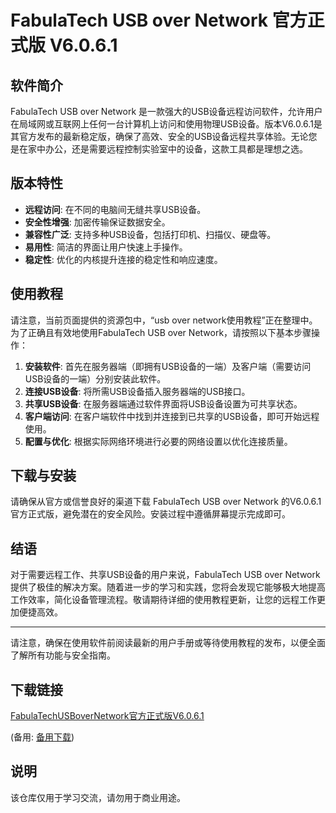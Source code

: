 # FabulaTech USB over Network 官方正式版 V6.0.6.1

## 软件简介
FabulaTech USB over Network 是一款强大的USB设备远程访问软件，允许用户在局域网或互联网上任何一台计算机上访问和使用物理USB设备。版本V6.0.6.1是其官方发布的最新稳定版，确保了高效、安全的USB设备远程共享体验。无论您是在家中办公，还是需要远程控制实验室中的设备，这款工具都是理想之选。

## 版本特性
- **远程访问**: 在不同的电脑间无缝共享USB设备。
- **安全性增强**: 加密传输保证数据安全。
- **兼容性广泛**: 支持多种USB设备，包括打印机、扫描仪、硬盘等。
- **易用性**: 简洁的界面让用户快速上手操作。
- **稳定性**: 优化的内核提升连接的稳定性和响应速度。

## 使用教程
请注意，当前页面提供的资源包中，“usb over network使用教程”正在整理中。为了正确且有效地使用FabulaTech USB over Network，请按照以下基本步骤操作：
1. **安装软件**: 首先在服务器端（即拥有USB设备的一端）及客户端（需要访问USB设备的一端）分别安装此软件。
2. **连接USB设备**: 将所需USB设备插入服务器端的USB接口。
3. **共享USB设备**: 在服务器端通过软件界面将USB设备设置为可共享状态。
4. **客户端访问**: 在客户端软件中找到并连接到已共享的USB设备，即可开始远程使用。
5. **配置与优化**: 根据实际网络环境进行必要的网络设置以优化连接质量。

## 下载与安装
请确保从官方或信誉良好的渠道下载 FabulaTech USB over Network 的V6.0.6.1官方正式版，避免潜在的安全风险。安装过程中遵循屏幕提示完成即可。

## 结语
对于需要远程工作、共享USB设备的用户来说，FabulaTech USB over Network提供了极佳的解决方案。随着进一步的学习和实践，您将会发现它能够极大地提高工作效率，简化设备管理流程。敬请期待详细的使用教程更新，让您的远程工作更加便捷高效。

---

请注意，确保在使用软件前阅读最新的用户手册或等待使用教程的发布，以便全面了解所有功能与安全指南。

## 下载链接
[FabulaTechUSBoverNetwork官方正式版V6.0.6.1](https://pan.quark.cn/s/5ab1fdf0a3cd) 

(备用: [备用下载](https://pan.baidu.com/s/1UP_csaFMIDQza8hO7xoRBw?pwd=1234))

## 说明

该仓库仅用于学习交流，请勿用于商业用途。
